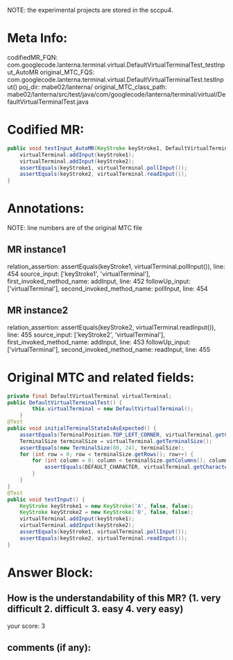 NOTE: the experimental projects are stored in the sccpu4.

# Meta Info:
codifiedMR_FQN:
com.googlecode.lanterna.terminal.virtual.DefaultVirtualTerminalTest_testInput_AutoMR
original_MTC_FQS:
com.googlecode.lanterna.terminal.virtual.DefaultVirtualTerminalTest.testInput()
poj_dir:
mabe02/lanterna/
original_MTC_class_path:
mabe02/lanterna/src/test/java/com/googlecode/lanterna/terminal/virtual/DefaultVirtualTerminalTest.java

# Codified MR:
```java
public void testInput_AutoMR(KeyStroke keyStroke1, DefaultVirtualTerminal virtualTerminal, KeyStroke keyStroke2) {
    virtualTerminal.addInput(keyStroke1);
    virtualTerminal.addInput(keyStroke2);
    assertEquals(keyStroke1, virtualTerminal.pollInput());
    assertEquals(keyStroke2, virtualTerminal.readInput());
}
```

# Annotations:
NOTE: line numbers are of the original MTC file
## MR instance1
relation_assertion: assertEquals(keyStroke1, virtualTerminal.pollInput()), line: 454 
source_input: ['keyStroke1', 'virtualTerminal'], first_invoked_method_name: addInput, line: 452 
followUp_input: ['virtualTerminal'], second_invoked_method_name: pollInput, line: 454 
## MR instance2
relation_assertion: assertEquals(keyStroke2, virtualTerminal.readInput()), line: 455 
source_input: ['keyStroke2', 'virtualTerminal'], first_invoked_method_name: addInput, line: 453 
followUp_input: ['virtualTerminal'], second_invoked_method_name: readInput, line: 455 


# Original MTC and related fields:
```java
private final DefaultVirtualTerminal virtualTerminal;
public DefaultVirtualTerminalTest() {
        this.virtualTerminal = new DefaultVirtualTerminal();
    }
@Test
public void initialTerminalStateIsAsExpected() {
    assertEquals(TerminalPosition.TOP_LEFT_CORNER, virtualTerminal.getCursorPosition());
    TerminalSize terminalSize = virtualTerminal.getTerminalSize();
    assertEquals(new TerminalSize(80, 24), terminalSize);
    for (int row = 0; row < terminalSize.getRows(); row++) {
        for (int column = 0; column < terminalSize.getColumns(); column++) {
            assertEquals(DEFAULT_CHARACTER, virtualTerminal.getCharacter(column, row));
        }
    }
}
@Test
public void testInput() {
    KeyStroke keyStroke1 = new KeyStroke('A', false, false);
    KeyStroke keyStroke2 = new KeyStroke('B', false, false);
    virtualTerminal.addInput(keyStroke1);
    virtualTerminal.addInput(keyStroke2);
    assertEquals(keyStroke1, virtualTerminal.pollInput());
    assertEquals(keyStroke2, virtualTerminal.readInput());
}

```


# Answer Block: 
## How is the understandability of this MR? (1. very difficult 2. difficult 3. easy 4. very easy)
your score: 3
 
## comments (if any): 
```txt

```